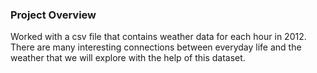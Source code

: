 ### Project Overview

 Worked with a csv file that contains weather data for each hour in 2012. There are many interesting connections between everyday life and the weather that we will explore with the help of this dataset. 


